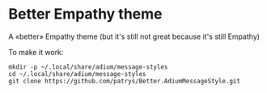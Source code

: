 Better Empathy theme
====================

A «better» Empathy theme (but it's still not great because it's still Empathy)

To make it work:

    mkdir -p ~/.local/share/adium/message-styles
    cd ~/.local/share/adium/message-styles
    git clone https://github.com/patrys/Better.AdiumMessageStyle.git
